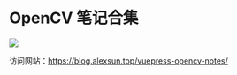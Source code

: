 # OpenCV 笔记合集

![](https://img.shields.io/github/actions/workflow/status/Sun-ZhenXing/vuepress-opencv-notes/deploy-docs.yml?branch=main)

访问网站：<https://blog.alexsun.top/vuepress-opencv-notes/>
